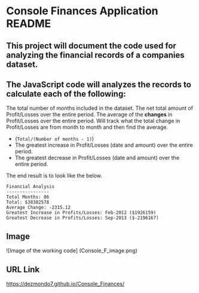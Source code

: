 # Console Finances Application README

## This project will document the code used for analyzing the financial records of a companies dataset.

## The JavaScript code will analyzes the records to calculate each of the following:

The total number of months included in the dataset.
The net total amount of Profit/Losses over the entire period.
The average of the **changes** in Profit/Losses over the entire period.
Will track what the total change in Profit/Losses are from month to month and then find the average.
* (`Total/(Number of months - 1)`)
* The greatest increase in Profit/Losses (date and amount) over the entire period.
* The greatest decrease in Profit/Losses (date and amount) over the entire period.

The end result is to look like the below.

  ```text
  Financial Analysis 
  ----------------
  Total Months: 86
  Total: $38382578
  Average Change: -2315.12
  Greatest Increase in Profits/Losses: Feb-2012 ($1926159)
  Greatest Decrease in Profits/Losses: Sep-2013 ($-2196167)
  ```

  ## Image
  ![Image of the working code] (Console_F_image.png)

  ## URL Link
  https://dezmondo7.github.io/Console_Finances/
